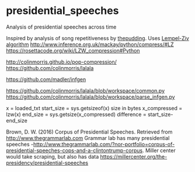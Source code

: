 # presidential_speeches
Analysis of presidential speeches across time

Inspired by analysis of song repetitiveness by [thepudding](https://pudding.cool/2017/05/song-repetition/index.html).
Uses [Lempel-Ziv algorithm](https://en.wikipedia.org/wiki/LZ77_and_LZ78)
http://www.inference.org.uk/mackay/python/compress/#LZ
https://rosettacode.org/wiki/LZW_compression#Python

http://colinmorris.github.io/pop-compression/
https://github.com/colinmorris/lalala

https://github.com/madler/infgen

https://github.com/colinmorris/lalala/blob/workspace/common.py
https://github.com/colinmorris/lalala/blob/workspace/parse_infgen.py

x = loaded_txt
start_size = sys.getsizeof(x) size in bytes
x_compressed = lzw(x)
end_size = sys.getsize(x_compressed)
difference = start_size-end_size

Brown, D. W. (2016) Corpus of Presidential Speeches. Retrieved from http://www.thegrammarlab.com
Grammar lab has many presidential speeches -http://www.thegrammarlab.com/?nor-portfolio=corpus-of-presidential-speeches-cops-and-a-clintontrump-corpus.
Miller center would take scraping, but also has data https://millercenter.org/the-presidency/presidential-speeches
